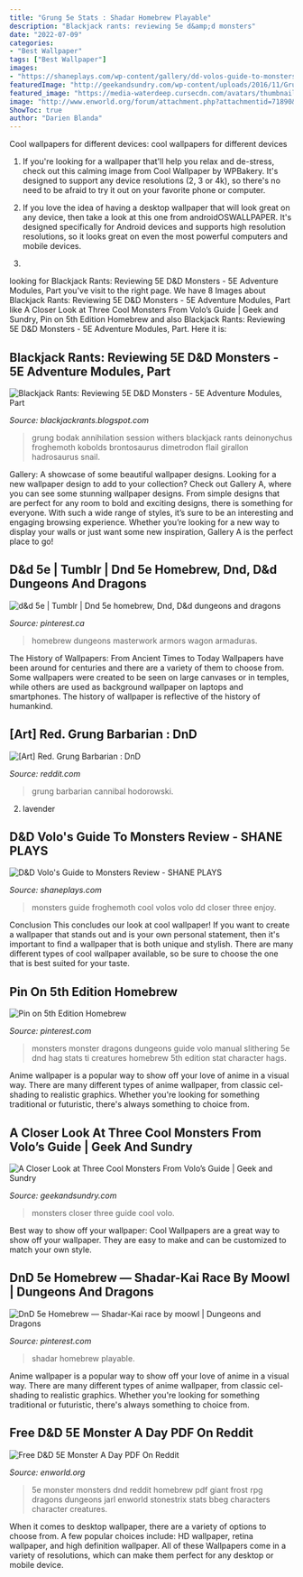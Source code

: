 ```yaml
---
title: "Grung 5e Stats : Shadar Homebrew Playable"
description: "Blackjack rants: reviewing 5e d&amp;d monsters"
date: "2022-07-09"
categories:
- "Best Wallpaper"
tags: ["Best Wallpaper"]
images:
- "https://shaneplays.com/wp-content/gallery/dd-volos-guide-to-monsters/DD_volos_guide_to_monsters_froghemoth.jpg"
featuredImage: "http://geekandsundry.com/wp-content/uploads/2016/11/Grung2.jpg"
featured_image: "https://media-waterdeep.cursecdn.com/avatars/thumbnails/6565/888/1000/1000/636988762772569303.jpeg"
image: "http://www.enworld.org/forum/attachment.php?attachmentid=71890&amp;d=1447680096&amp;stc=1"
ShowToc: true
author: "Darien Blanda"
---
```



Cool wallpapers for different devices:
cool wallpapers for different devices 

1. If you're looking for a wallpaper that'll help you relax and de-stress, check out this calming image from Cool Wallpaper by WPBakery. It's designed to support any device resolutions (2, 3 or 4k), so there's no need to be afraid to try it out on your favorite phone or computer.

2. If you love the idea of having a desktop wallpaper that will look great on any device, then take a look at this one from androidOSWALLPAPER. It's designed specifically for Android devices and supports high resolution resolutions, so it looks great on even the most powerful computers and mobile devices.

3.

	

		
looking for Blackjack Rants: Reviewing 5E D&amp;D Monsters - 5E Adventure Modules, Part you've visit to the right page. We have 8 Images about Blackjack Rants: Reviewing 5E D&amp;D Monsters - 5E Adventure Modules, Part like A Closer Look at Three Cool Monsters From Volo’s Guide | Geek and Sundry, Pin on 5th Edition Homebrew and also Blackjack Rants: Reviewing 5E D&amp;D Monsters - 5E Adventure Modules, Part. Here it is:
		
    
## Blackjack Rants: Reviewing 5E D&amp;D Monsters - 5E Adventure Modules, Part

<img loading=lazy src="https://media-waterdeep.cursecdn.com/avatars/thumbnails/6565/888/1000/1000/636988762772569303.jpeg" onerror="this.onerror=null;this.src='https://tse2.mm.bing.net/th?id=OIP.hlf8rCDsiRJd7SKdlQ4kvwHaPX&amp;pid=15.1';" alt="Blackjack Rants: Reviewing 5E D&amp;D Monsters - 5E Adventure Modules, Part">

_Source: blackjackrants.blogspot.com_

>grung bodak annihilation session withers blackjack rants deinonychus froghemoth kobolds brontosaurus dimetrodon flail girallon hadrosaurus snail. 

	

Gallery: A showcase of some beautiful wallpaper designs.
Looking for a new wallpaper design to add to your collection? Check out Gallery A, where you can see some stunning wallpaper designs. From simple designs that are perfect for any room to bold and exciting designs, there is something for everyone. With such a wide range of styles, it’s sure to be an interesting and engaging browsing experience. Whether you’re looking for a new way to display your walls or just want some new inspiration, Gallery A is the perfect place to go!





	
	
    
## D&amp;d 5e | Tumblr | Dnd 5e Homebrew, Dnd, D&amp;d Dungeons And Dragons

<img loading=lazy src="https://i.pinimg.com/originals/74/5b/4f/745b4ff8c3f08bdcb1e22b6fef09ac35.png" onerror="this.onerror=null;this.src='https://tse2.mm.bing.net/th?id=OIP.C0_C3DcMDrJt72qJd1qXgwHaJl&amp;pid=15.1';" alt="d&amp;d 5e | Tumblr | Dnd 5e homebrew, Dnd, D&amp;d dungeons and dragons">

_Source: pinterest.ca_

>homebrew dungeons masterwork armors wagon armaduras. 

	

The History of Wallpapers: From Ancient Times to Today
Wallpapers have been around for centuries and there are a variety of them to choose from. Some wallpapers were created to be seen on large canvases or in temples, while others are used as background wallpaper on laptops and smartphones. The history of wallpaper is reflective of the history of humankind.

    
## [Art] Red. Grung Barbarian : DnD

<img loading=lazy src="https://i.redd.it/mz61iu8sliw31.jpg" onerror="this.onerror=null;this.src='https://tse1.mm.bing.net/th?id=OIP.85pW0bIaERpH8Pi32yyf6wHaLc&amp;pid=15.1';" alt="[Art] Red. Grung Barbarian : DnD">

_Source: reddit.com_

>grung barbarian cannibal hodorowski. 

	

2. lavender 

    
## D&amp;D Volo&#039;s Guide To Monsters Review - SHANE PLAYS

<img loading=lazy src="https://shaneplays.com/wp-content/gallery/dd-volos-guide-to-monsters/DD_volos_guide_to_monsters_froghemoth.jpg" onerror="this.onerror=null;this.src='https://tse2.mm.bing.net/th?id=OIP.f-7-LTcQ6NBj2XvcuOrnXAHaDp&amp;pid=15.1';" alt="D&amp;D Volo&#039;s Guide to Monsters Review - SHANE PLAYS">

_Source: shaneplays.com_

>monsters guide froghemoth cool volos volo dd closer three enjoy. 

	

Conclusion
This concludes our look at cool wallpaper! If you want to create a wallpaper that stands out and is your own personal statement, then it's important to find a wallpaper that is both unique and stylish. There are many different types of cool wallpaper available, so be sure to choose the one that is best suited for your taste.

    
## Pin On 5th Edition Homebrew

<img loading=lazy src="https://i.pinimg.com/originals/53/0b/67/530b673025bbbde78fb5e025d0499d13.png" onerror="this.onerror=null;this.src='https://tse2.mm.bing.net/th?id=OIP.knkBujtWGlg2eGoy_2YmAgHaJw&amp;pid=15.1';" alt="Pin on 5th Edition Homebrew">

_Source: pinterest.com_

>monsters monster dragons dungeons guide volo manual slithering 5e dnd hag stats ti creatures homebrew 5th edition stat character hags. 

	

Anime wallpaper is a popular way to show off your love of anime in a visual way. There are many different types of anime wallpaper, from classic cel-shading to realistic graphics. Whether you're looking for something traditional or futuristic, there's always something to choice from.

    
## A Closer Look At Three Cool Monsters From Volo’s Guide | Geek And Sundry

<img loading=lazy src="http://geekandsundry.com/wp-content/uploads/2016/11/Grung2.jpg" onerror="this.onerror=null;this.src='https://tse4.mm.bing.net/th?id=OIP.3TTY9duEMLOVFez6l1HitwHaDn&amp;pid=15.1';" alt="A Closer Look at Three Cool Monsters From Volo’s Guide | Geek and Sundry">

_Source: geekandsundry.com_

>monsters closer three guide cool volo. 

	

Best way to show off your wallpaper:
Cool Wallpapers are a great way to show off your wallpaper. They are easy to make and can be customized to match your own style.

    
## DnD 5e Homebrew — Shadar-Kai Race By Moowl | Dungeons And Dragons

<img loading=lazy src="https://s-media-cache-ak0.pinimg.com/736x/28/5a/a2/285aa2c11a61b1a6dc8aa47613538dab--dnd-races-game-mechanics.jpg" onerror="this.onerror=null;this.src='https://tse2.mm.bing.net/th?id=OIP.nQJs2E2wVlSCpRQ4LhQF6QHaKe&amp;pid=15.1';" alt="DnD 5e Homebrew — Shadar-Kai race by moowl | Dungeons and Dragons">

_Source: pinterest.com_

>shadar homebrew playable. 

	

Anime wallpaper is a popular way to show off your love of anime in a visual way. There are many different types of anime wallpaper, from classic cel-shading to realistic graphics. Whether you're looking for something traditional or futuristic, there's always something to choice from.

    
## Free D&amp;D 5E Monster A Day PDF On Reddit

<img loading=lazy src="http://www.enworld.org/forum/attachment.php?attachmentid=71890&amp;d=1447680096&amp;stc=1" onerror="this.onerror=null;this.src='https://tse4.mm.bing.net/th?id=OIP.MLSf1gN_poPG1_4tCZw7rwHaJl&amp;pid=15.1';" alt="Free D&amp;D 5E Monster A Day PDF On Reddit">

_Source: enworld.org_

>5e monster monsters dnd reddit homebrew pdf giant frost rpg dragons dungeons jarl enworld stonestrix stats bbeg characters character creatures. 

	

When it comes to desktop wallpaper, there are a variety of options to choose from. A few popular choices include: HD wallpaper, retina wallpaper, and high definition wallpaper. All of these Wallpapers come in a variety of resolutions, which can make them perfect for any desktop or mobile device. 

